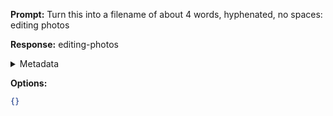 **Prompt:**
Turn this into a filename of about 4 words, hyphenated, no spaces: editing photos 

**Response:**
editing-photos

<details><summary>Metadata</summary>

- Duration: 907 ms
- Datetime: 2023-10-24T10:04:09.289248
- Model: gpt-3.5-turbo-0613

</details>

**Options:**
```json
{}
```

